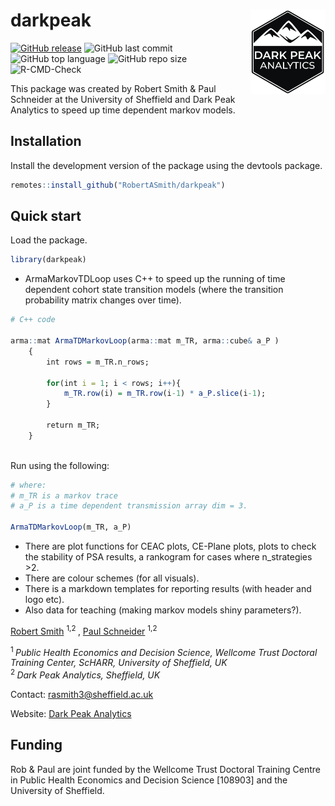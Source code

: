 # darkpeak <img src="man/figures/logo_concise.PNG" align="right" width="120" />


[![GitHub release](https://img.shields.io/badge/R-HEDS-green)](https://img.shields.io/badge/R-hello-green)
![GitHub last commit](https://img.shields.io/github/last-commit/RobertASmith/darkpeak?color=red&style=plastic)
![GitHub top language](https://img.shields.io/github/languages/top/RobertASmith/darkpeak?style=plastic)
![GitHub repo size](https://img.shields.io/github/repo-size/RobertASmith/darkpeak?style=plastic)
![R-CMD-Check](https://github.com/RobertASmith/darkpeak/actions/workflows/r_package_check.yml/badge.svg)

This package was created by Robert Smith & Paul Schneider at the University of Sheffield and Dark Peak Analytics to speed up time dependent markov models.

## Installation

Install the development version of the package using the devtools package.

``` r
remotes::install_github("RobertASmith/darkpeak")
```

## Quick start

Load the package.

``` r
library(darkpeak)
```

- ArmaMarkovTDLoop uses C++ to speed up the running of time dependent cohort state transition models (where the transition probability matrix changes over time).

``` r
# C++ code

arma::mat ArmaTDMarkovLoop(arma::mat m_TR, arma::cube& a_P )
    {
        int rows = m_TR.n_rows;

        for(int i = 1; i < rows; i++){
            m_TR.row(i) = m_TR.row(i-1) * a_P.slice(i-1);
        }

        return m_TR;
    }
    
```

Run using the following:

``` r
# where:
# m_TR is a markov trace
# a_P is a time dependent transmission array dim = 3.

ArmaTDMarkovLoop(m_TR, a_P)

```


- There are plot functions for CEAC plots, CE-Plane plots, plots to check the stability of PSA results, a rankogram for cases where n_strategies >2.
- There are colour schemes (for all visuals).
- There is a markdown templates for reporting results (with header and logo etc).
- Also data for teaching (making markov models shiny parameters?).

[Robert Smith](https://www.linkedin.com/in/robert-smith-53b28438) <sup> 1,2 </sup>, [Paul Schneider](https://www.sheffield.ac.uk/scharr/staff-pgrs/studentprofiles/paulschneider) <sup> 1,2

<sup> 1 </sup> *Public Health Economics and Decision Science, Wellcome Trust Doctoral Training Center, ScHARR, University of Sheffield, UK* <br>
<sup> 2 </sup> *Dark Peak Analytics, Sheffield, UK*

Contact: rasmith3@sheffield.ac.uk

Website: [Dark Peak Analytics](https://www.darkpeakanalytics.com)

## Funding
Rob & Paul are joint funded by the Wellcome Trust Doctoral Training Centre in Public Health Economics and Decision Science [108903] and the University of Sheffield.
